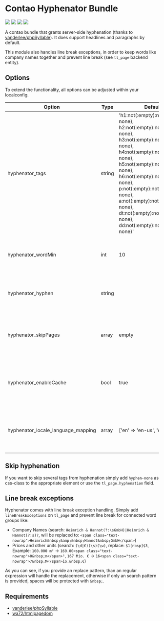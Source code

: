 # Contao Hyphenator Bundle

![](https://img.shields.io/packagist/v/heimrichhannot/contao-hyphenator-bundle.svg)
![](https://img.shields.io/packagist/dt/heimrichhannot/contao-hyphenator-bundle.svg)
[![](https://img.shields.io/travis/heimrichhannot/contao-hyphenator-bundle/master.svg)](https://travis-ci.org/heimrichhannot/contao-hyphenator-bundle/)
[![](https://img.shields.io/coveralls/heimrichhannot/contao-hyphenator-bundle/master.svg)](https://coveralls.io/github/heimrichhannot/contao-hyphenator-bundle)

A contao bundle that grants server-side hyphenation (thanks to [vanderlee/phpSyllable](https://github.com/vanderlee/phpSyllable)). 
It does support headlines and paragraphs by default. 

This module also handles line break exceptions, in order to keep words like company names together and prevent line break (see `tl_page` backend entity).  

## Options

To extend the functionality, all options can be adjusted within your localconfig.

Option | Type | Default |  Description
------ | ---- | ------- |  -----------
hyphenator_tags | string | 'h1:not(:empty):not(.hyphen-none), h2:not(:empty):not(.hyphen-none), h3:not(:empty):not(.hyphen-none), h4:not(:empty):not(.hyphen-none), h5:not(:empty):not(.hyphen-none), h6:not(:empty):not(.hyphen-none), p:not(:empty):not(.hyphen-none), a:not(:empty):not(.hyphen-none), dt:not(:empty):not(.hyphen-none), dd:not(:empty):not(.hyphen-none)' | What type of selectors the hyphenator should look at. 
hyphenator_wordMin | int | 10 | Words under the given length will not be hyphenated altogether.
hyphenator_hyphen | string | &shy; | This character shall be used as Hyphen-Character. 
hyphenator_skipPages | array | empty | Array of Contao Page Ids, the Hyphenator should skip from hyphenation.
hyphenator_enableCache | bool | true | Enable simple caching and do not hyphenate equal elements twice.  
hyphenator_locale_language_mapping | array | ['en' => 'en-us', 'cz' => 'cs'] | Map locale to hyphenator tex separation pattern dictionary

## Skip hyphenation

If you want to skip several tags from hyphenation simply add `hyphen-none` as css-class to the appropriate element or use the `tl_page.hyphenation` field. 


## Line break exceptions

Hyphenator comes with line break exception handling. 
Simply add `lineBreakExceptions` on `tl_page` and prevent line break for connected word groups like:

- Company Names (search: `Heimrich & Hannot(?:\sGmbH)|Heimrich & Hannot(?:s)?`, will be replaced to: `<span class="text-nowrap">Heimrich&nbsp;&amp;&nbsp;Hannot&nbsp;GmbH</span>`)
- Prices and other units (search: `(\d|€)(\s)(\w)`, replace: `$1[nbsp]$3`, Example: `160.000 m²` -> `160.00<span class="text-nowrap">0&nbsp;m</span>²`, `167 Mio. €` -> `16<span class="text-nowrap">7&nbsp;M</span>io.&nbsp;€`)

As you can see, if you provide an replace pattern, than an regular expression will handle the replacement, otherwise if only an search pattern is provided, spaces will be protected with `&nbsp;`.

## Requirements

* [vanderlee/phpSyllable](https://github.com/vanderlee/phpSyllable)
* [wa72/htmlpagedom](https://github.com/wasinger/htmlpagedom)

